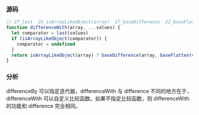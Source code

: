 ### 源码

```js
// 27_last  25_isArrayLikeObject(array)  17_baseDifference  22_baseFlatten
function differenceWith(array, ...values) {
  let comparator = last(values)
  if (isArrayLikeObject(comparator)) {
    comparator = undefined
  }
  return isArrayLikeObject(array) ? baseDifference(array, baseFlatten(values, 1, isArrayLikeObject, true), undefined, comparator) : []
}
```

### 分析

differenceBy 可以指定迭代器，differenceWith 与 difference 不同的地方在于，differenceWith 可以自定义比较函数。如果不指定比较函数，则 differenceWith 的功能和 difference 完全相同。
